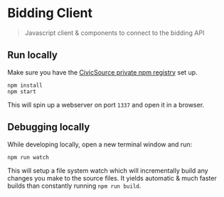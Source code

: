 # Bidding Client

> Javascript client & components to connect to the bidding API

## Run locally

Make sure you have the [CivicSource private npm registry](https://github.com/civicsource/first-time-setup#civicsource-npm-feed) set up.

```
npm install
npm start
```

This will spin up a webserver on port `1337` and open it in a browser.

## Debugging locally

While developing locally, open a new terminal window and run:

```
npm run watch
```

This will setup a file system watch which will incrementally build any changes you make to the source files. It yields automatic & much faster builds than constantly running `npm run build`.
